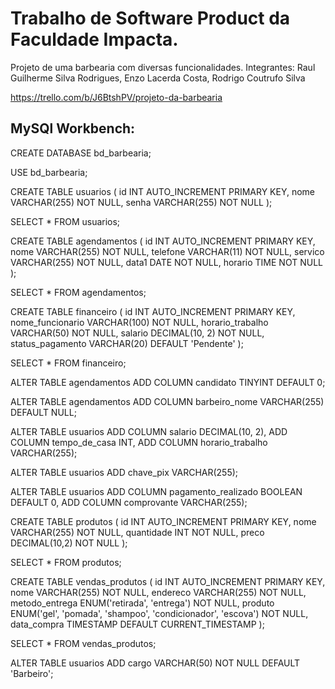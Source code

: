 <h1>Trabalho de Software Product da Faculdade Impacta.</h1>

<p>Projeto de uma barbearia com diversas funcionalidades. Integrantes: Raul Guilherme Silva Rodrigues, Enzo Lacerda Costa, Rodrigo Coutrufo Silva</p>


https://trello.com/b/J6BtshPV/projeto-da-barbearia


<h2>MySQl Workbench:</h2>

CREATE DATABASE bd_barbearia;

USE bd_barbearia;

CREATE TABLE usuarios ( id INT AUTO_INCREMENT PRIMARY KEY, nome VARCHAR(255) NOT NULL, senha VARCHAR(255) NOT NULL );

SELECT * FROM usuarios;

CREATE TABLE agendamentos ( id INT AUTO_INCREMENT PRIMARY KEY, nome VARCHAR(255) NOT NULL, telefone VARCHAR(11) NOT NULL, servico VARCHAR(255) NOT NULL, data1 DATE NOT NULL, horario TIME NOT NULL );

SELECT * FROM agendamentos;

CREATE TABLE financeiro ( id INT AUTO_INCREMENT PRIMARY KEY, nome_funcionario VARCHAR(100) NOT NULL, horario_trabalho VARCHAR(50) NOT NULL, salario DECIMAL(10, 2) NOT NULL, status_pagamento VARCHAR(20) DEFAULT 'Pendente' );

SELECT * FROM financeiro;

ALTER TABLE agendamentos ADD COLUMN candidato TINYINT DEFAULT 0;

ALTER TABLE agendamentos ADD COLUMN barbeiro_nome VARCHAR(255) DEFAULT NULL;

ALTER TABLE usuarios ADD COLUMN salario DECIMAL(10, 2), ADD COLUMN tempo_de_casa INT, ADD COLUMN horario_trabalho VARCHAR(255);

ALTER TABLE usuarios ADD chave_pix VARCHAR(255);

ALTER TABLE usuarios ADD COLUMN pagamento_realizado BOOLEAN DEFAULT 0, ADD COLUMN comprovante VARCHAR(255);

CREATE TABLE produtos ( id INT AUTO_INCREMENT PRIMARY KEY, nome VARCHAR(255) NOT NULL, quantidade INT NOT NULL, preco DECIMAL(10,2) NOT NULL );

SELECT * FROM produtos;

CREATE TABLE vendas_produtos (
    id INT AUTO_INCREMENT PRIMARY KEY,
    nome VARCHAR(255) NOT NULL,
    endereco VARCHAR(255) NOT NULL,
    metodo_entrega ENUM('retirada', 'entrega') NOT NULL,
    produto ENUM('gel', 'pomada', 'shampoo', 'condicionador', 'escova') NOT NULL,
    data_compra TIMESTAMP DEFAULT CURRENT_TIMESTAMP
);

SELECT * FROM vendas_produtos;

ALTER TABLE usuarios
ADD cargo VARCHAR(50) NOT NULL DEFAULT 'Barbeiro';
